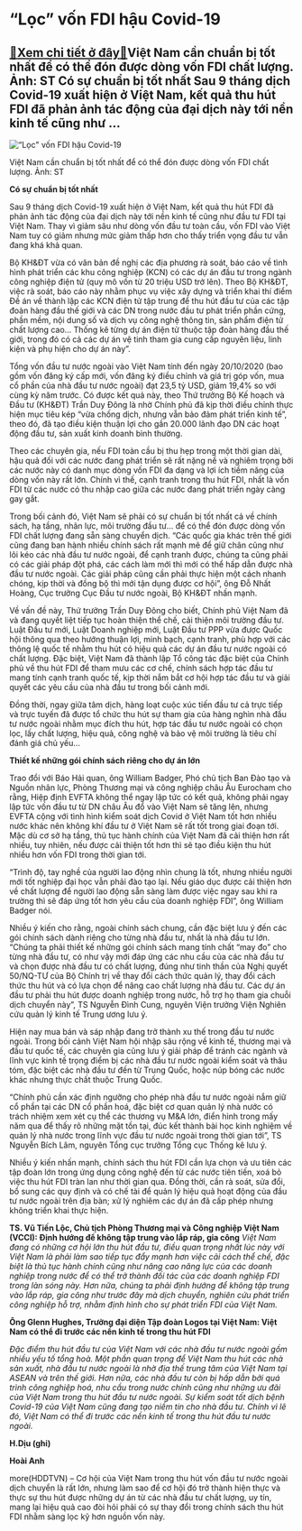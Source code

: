 “Lọc” vốn FDI hậu Covid-19
==========================

[:gift:Xem chi tiết ở đây:gift:](https://hddtvn.com/loc-von-fdi-hau-covid-19/)Việt Nam cần chuẩn bị tốt nhất để có thể đón được dòng vốn FDI chất lượng. Ảnh: ST Có sự chuẩn bị tốt nhất Sau 9 tháng dịch Covid-19 xuất hiện ở Việt Nam, kết quả thu hút FDI đã phản ảnh tác động của đại dịch này tới nền kinh tế cũng như …
-----------------------------------------------------------------------------------------------------------------------------------------------------------------------------------------------------------------------------------------------





![“Lọc" vốn FDI hậu Covid-19](https://hddtvn.com/wp-content/uploads/2021/01/2351_6-bai2-1545712188.jpg "“Lọc\" vốn FDI hậu Covid-19")


Việt Nam cần chuẩn bị tốt nhất để có thể đón được dòng vốn FDI chất lượng. Ảnh: ST



**Có sự chuẩn bị tốt nhất**


Sau 9 tháng dịch Covid-19 xuất hiện ở Việt Nam, kết quả thu hút FDI đã phản ảnh tác động của đại dịch này tới nền kinh tế cũng như đầu tư FDI tại Việt Nam. Thay vì giảm sâu như dòng vốn đầu tư toàn cầu, vốn FDI vào Việt Nam tuy có giảm nhưng mức giảm thấp hơn cho thấy triển vọng đầu tư vẫn đang khá khả quan.





Bộ KH&ĐT vừa có văn bản đề nghị các địa phương rà soát, báo cáo về tình hình phát triển các khu công nghiệp (KCN) có các dự án đầu tư trong ngành công nghiệp điện tử (quy mô vốn từ 20 triệu USD trở lên). Theo Bộ KH&ĐT, việc rà soát, báo cáo này nhằm phục vụ việc xây dựng và triển khai thí điểm Đề án về thành lập các KCN điện tử tập trung để thu hút đầu tư của các tập đoàn hàng đầu thế giới và các DN trong nước đầu tư phát triển phần cứng, phần mềm, nội dung số và dịch vụ công nghệ thông tin, sản phẩm điện tử chất lượng cao… Thống kê từng dự án điện tử thuộc tập đoàn hàng đầu thế giới, trong đó có cả các dự án vệ tinh tham gia cung cấp nguyên liệu, linh kiện và phụ hiện cho dự án này”.



Tổng vốn đầu tư nước ngoài vào Việt Nam tính đến ngày 20/10/2020 (bao gồm vốn đăng ký cấp mới, vốn đăng ký điều chỉnh và giá trị góp vốn, mua cổ phần của nhà đầu tư nước ngoài) đạt 23,5 tỷ USD, giảm 19,4% so với cùng kỳ năm trước. Có được kết quả này, theo Thứ trưởng Bộ Kế hoạch và Đầu tư (KH&ĐT) Trần Duy Đông là nhờ Chính phủ đã kịp thời điều chỉnh thực hiện mục tiêu kép “vừa chống dịch, nhưng vẫn bảo đảm phát triển kinh tế”, theo đó, đã tạo điều kiện thuận lợi cho gần 20.000 lãnh đạo DN các hoạt động đầu tư, sản xuất kinh doanh bình thường.


Theo các chuyên gia, nếu FDI toàn cầu bị thu hẹp trong một thời gian dài, hậu quả đối với các nước đang phát triển sẽ rất nặng nề và nghiêm trọng bởi các nước này có danh mục dòng vốn FDI đa dạng và lợi ích tiềm năng của dòng vốn này rất lớn. Chính vì thế, cạnh tranh trong thu hút FDI, nhất là vốn FDI từ các nước có thu nhập cao giữa các nước đang phát triển ngày càng gay gắt.


Trong bối cảnh đó, Việt Nam sẽ phải có sự chuẩn bị tốt nhất cả về chính sách, hạ tầng, nhân lực, môi trường đầu tư… để có thể đón được dòng vốn FDI chất lượng đang sẵn sàng chuyển dịch. “Các quốc gia khác trên thế giới cũng đang ban hành nhiều chính sách rất mạnh mẽ để giữ chân cũng như lôi kéo các nhà đầu tư nước ngoài, để cạnh tranh được, chúng ta cũng phải có các giải pháp đột phá, các cách làm mới thì mới có thể hấp dẫn được nhà đầu tư nước ngoài. Các giải pháp cũng cần phải thực hiện một cách nhanh chóng, kịp thời và đồng bộ thì mới tận dụng được cơ hội”, ông Đỗ Nhất Hoàng, Cục trưởng Cục Đầu tư nước ngoài, Bộ KH&ĐT nhấn mạnh.


Về vấn đề này, Thứ trưởng Trần Duy Đông cho biết, Chính phủ Việt Nam đã và đang quyết liệt tiếp tục hoàn thiện thể chế, cải thiện môi trường đầu tư. Luật Đầu tư mới, Luật Doanh nghiệp mới, Luật Đầu tư PPP vừa được Quốc hội thông qua theo hướng thuận lợi, minh bạch, cạnh tranh, phù hợp với các thông lệ quốc tế nhằm thu hút có hiệu quả các dự án đầu tư nước ngoài có chất lượng. Đặc biệt, Việt Nam đã thành lập Tổ công tác đặc biệt của Chính phủ về thu hút FDI để tham mưu các cơ chế, chính sách hợp tác đầu tư mang tính cạnh tranh quốc tế, kịp thời nắm bắt cơ hội hợp tác đầu tư và giải quyết các yêu cầu của nhà đầu tư trong bối cảnh mới.


Đồng thời, ngay giữa tâm dịch, hàng loạt cuộc xúc tiến đầu tư cả trực tiếp và trực tuyến đã được tổ chức thu hút sự tham gia của hàng nghìn nhà đầu tư nước ngoài nhằm mục đích thu hút, hợp tác đầu tư nước ngoài có chọn lọc, lấy chất lượng, hiệu quả, công nghệ và bảo vệ môi trường là tiêu chí đánh giá chủ yếu…


**Thiết kế những gói chính sách riêng cho dự án lớn**


Trao đổi với Báo Hải quan, ông William Badger, Phó chủ tịch Ban Đào tạo và Nguồn nhân lực, Phòng Thương mại và công nghiệp châu Âu Eurocham cho rằng, Hiệp định EVFTA không thể ngay lập tức có kết quả, không phải ngay lập tức vốn đầu tư từ DN châu Âu đổ vào Việt Nam sẽ tăng lên, nhưng EVFTA cộng với tình hình kiểm soát dịch Covid ở Việt Nam tốt hơn nhiều nước khác nên không khí đầu tư ở Việt Nam sẽ rất tốt trong giai đoạn tới. Mặc dù cơ sở hạ tầng, thủ tục hành chính của Việt Nam đã cải thiện hơn rất nhiều, tuy nhiên, nếu được cải thiện tốt hơn thì sẽ tạo điều kiện thu hút nhiều hơn vốn FDI trong thời gian tới.


“Trình độ, tay nghề của người lao động nhìn chung là tốt, nhưng nhiều người mới tốt nghiệp đại học vẫn phải đào tạo lại. Nếu giáo dục được cải thiện hơn về chất lượng để người lao động sẵn sàng làm được việc ngay sau khi ra trường thì sẽ đáp ứng tốt hơn yêu cầu của doanh nghiệp FDI”, ông William Badger nói.


Nhiều ý kiến cho rằng, ngoài chính sách chung, cần đặc biệt lưu ý đến các gói chính sách dành riêng cho từng nhà đầu tư, nhất là nhà đầu tư lớn. “Chúng ta phải thiết kế những gói chính sách mang tính chất “may đo” cho từng nhà đầu tư, có như vậy mới đáp ứng các nhu cầu của các nhà đầu tư và chọn được nhà đầu tư có chất lượng, đúng như tinh thần của Nghị quyết 50/NQ-TƯ của Bộ Chính trị về thay đổi cách thức quản lý, thay đổi cách thức thu hút và có lựa chọn để nâng cao chất lượng nhà đầu tư. Các dự án đầu tư phải thu hút được doanh nghiệp trong nước, hỗ trợ họ tham gia chuỗi dịch chuyển này”, TS Nguyễn Đình Cung, nguyên Viện trưởng Viện Nghiên cứu quản lý kinh tế Trung ương lưu ý.


Hiện nay mua bán và sáp nhập đang trở thành xu thế trong đầu tư nước ngoài. Trong bối cảnh Việt Nam hội nhập sâu rộng về kinh tế, thương mại và đầu tư quốc tế, các chuyên gia cũng lưu ý giải pháp để tránh các ngành và lĩnh vực kinh tế trọng điểm bị các nhà đầu tư nước ngoài kiểm soát và thâu tóm, đặc biệt các nhà đầu tư đến từ Trung Quốc, hoặc núp bóng các nước khác nhưng thực chất thuộc Trung Quốc.


“Chính phủ cần xác định ngưỡng cho phép nhà đầu tư nước ngoài nắm giữ cổ phần tại các DN cổ phần hoá, đặc biệt cơ quan quản lý nhà nước có trách nhiệm xem xét cụ thể các thương vụ M&A lớn, điển hình trong mấy năm qua để thấy rõ những mặt tồn tại, đúc kết thành bài học kinh nghiệm về quản lý nhà nước trong lĩnh vực đầu tư nước ngoài trong thời gian tới”, TS Nguyễn Bích Lâm, nguyên Tổng cục trưởng Tổng cục Thống kê lưu ý.


Nhiều ý kiến nhấn mạnh, chính sách thu hút FDI cần lựa chọn và ưu tiên các tập đoàn lớn trong ứng dụng công nghệ đến từ các nước tiên tiến, xoá bỏ việc thu hút FDI tràn lan như thời gian qua. Đồng thời, cần rà soát, sửa đổi, bổ sung các quy định và có chế tài để quản lý hiệu quả hoạt động của đầu tư nước ngoài trên địa bàn; xử lý nghiêm các dự án đã cấp phép nhưng không triển khai thực hiện.





**TS. Vũ Tiến Lộc, Chủ tịch Phòng Thương mại và Công nghiệp Việt Nam (VCCI): Định hướng để không tập trung vào lắp ráp, gia công** 
*Việt Nam đang có những cơ hội lớn thu hút đầu tư, điều quan trọng nhất lúc này với Việt Nam là phải làm sao tiếp tục đẩy mạnh hơn việc cải cách thể chế, đặc biệt là thủ tục hành chính cũng như nâng cao năng lực của các doanh nghiệp trong nước để có thể trở thành đối tác của các doanh nghiệp FDI trong làn sóng này. Hơn nữa, chúng ta phải định hướng để không tập trung vào lắp ráp, gia công như trước đây mà dịch chuyển, nghiên cứu phát triển công nghiệp hỗ trợ, nhằm định hình cho sự phát triển FDI của Việt Nam.*


**Ông Glenn Hughes, Trưởng đại diện Tập đoàn Logos tại Việt Nam: Việt Nam có thể đi trước các nền kinh tế trong thu hút FDI**


*Đặc điểm thu hút đầu tư của Việt Nam với các nhà đầu tư nước ngoài gồm nhiều yếu tố tổng hoà. Một phần quan trọng để Việt Nam thu hút các nhà sản xuất, nhà đầu tư nước ngoài là nhờ địa thế trung tâm của Việt Nam tại ASEAN và trên thế giới. Hơn nữa, các nhà đầu tư còn bị hấp dẫn bởi quá trình công nghiệp hoá, nhu cầu trong nước chính cũng như những ưu đãi của Việt Nam trong thu hút đầu tư nước ngoài. Sự kiểm soát tốt dịch bệnh Covid-19 của Việt Nam cũng đang tạo niềm tin cho nhà đầu tư. Chính vì lẽ đó, Việt Nam có thể đi trước các nền kinh tế trong thu hút đầu tư nước ngoài.*


**H.Dịu (ghi)**







**Hoài Anh**



more(HDDTVN) – Cơ hội của Việt Nam trong thu hút vốn đầu tư nước ngoài dịch chuyển là rất lớn, nhưng làm sao để cơ hội đó trở thành hiện thực và thực sự thu hút được những dự án từ các nhà đầu tư chất lượng, uy tín, mang lại hiệu quả cao đòi hỏi phải có sự thay đổi trong chính sách thu hút FDI nhằm sàng lọc kỹ hơn nguồn vốn này.


